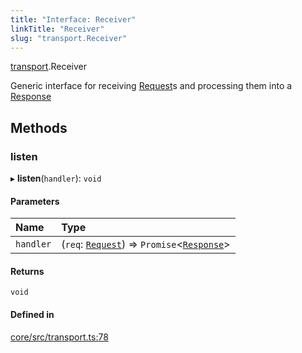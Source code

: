 ```yaml
---
title: "Interface: Receiver"
linkTitle: "Receiver"
slug: "transport.Receiver"
---
```


[transport](../../modules/transport).Receiver

Generic interface for receiving [Request](../../classes/transport.Request.md)s
and processing them into a [Response](../classes/transport.Response)

## Methods

### listen

▸ **listen**(`handler`): `void`

#### Parameters

| Name      | Type                                                                                                                |
| :-------- | :------------------------------------------------------------------------------------------------------------------ |
| `handler` | (`req`: [`Request`](../../classes/transport.Request.md)) => `Promise`<[`Response`](../classes/transport.Response)\> |

#### Returns

`void`

#### Defined in

[core/src/transport.ts:78](https://github.com/padloc/padloc/blob/b00eb4fd/packages/core/src/transport.ts#L78)
